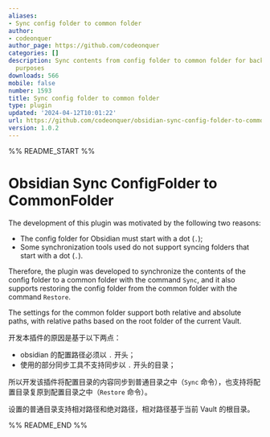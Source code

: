 ```yaml
---
aliases:
- Sync config folder to common folder
author:
- codeonquer
author_page: https://github.com/codeonquer
categories: []
description: Sync contents from config folder to common folder for backup or other
  purposes
downloads: 566
mobile: false
number: 1593
title: Sync config folder to common folder
type: plugin
updated: '2024-04-12T10:01:22'
url: https://github.com/codeonquer/obsidian-sync-config-folder-to-common-folder
version: 1.0.2
---
```


%% README_START %%

# Obsidian Sync ConfigFolder to CommonFolder

The development of this plugin was motivated by the following two reasons:

- The config folder for Obsidian must start with a dot (`.`);
- Some synchronization tools used do not support syncing folders that start with a dot (`.`).

Therefore, the plugin was developed to synchronize the contents of the config folder to a common folder with the command `Sync`, and it also supports restoring the config folder from the common folder with the command `Restore`.

The settings for the common folder support both relative and absolute paths, with relative paths based on the root folder of the current Vault.

开发本插件的原因是基于以下两点：

- obsidian 的配置路径必须以 `.` 开头；
- 使用的部分同步工具不支持同步以 `.` 开头的目录；

所以开发该插件将配置目录的内容同步到普通目录之中（`Sync` 命令），也支持将配置目录复原到配置目录之中（`Restore` 命令）。

设置的普通目录支持相对路径和绝对路径，相对路径基于当前 Vault 的根目录。


%% README_END %%